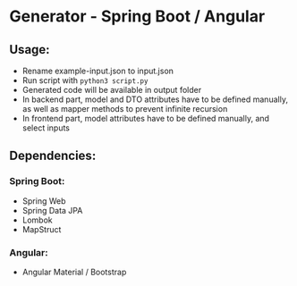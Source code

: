 # Generator - Spring Boot / Angular

## Usage:

- Rename example-input.json to input.json
- Run script with `python3 script.py`
- Generated code will be available in output folder
- In backend part, model and DTO attributes have to be defined manually, as well as mapper methods to prevent infinite recursion
- In frontend part, model attributes have to be defined manually, and select inputs

## Dependencies:

### Spring Boot:

- Spring Web
- Spring Data JPA
- Lombok
- MapStruct

### Angular:

- Angular Material / Bootstrap
